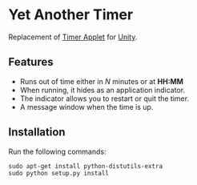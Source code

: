 # Yet Another Timer

Replacement of [Timer Applet][1] for [Unity][2].

## Features

  * Runs out of time either in _N_ minutes or at __HH:MM__
  * When running, it hides as an application indicator.
  * The indicator allows you to restart or quit the timer.
  * A message window when the time is up.

## Installation

Run the following commands:

```
sudo apt-get install python-distutils-extra
sudo python setup.py install
```

 [1]: https://launchpad.net/timer-applet
 [2]: http://unity.ubuntu.com/
